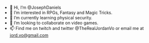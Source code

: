 - 👋 Hi, I’m @JosephDaniels
- 👀 I’m interested in RPGs, Fantasy and Magic Tricks.
- 🌱 I’m currently learning physical security.
- 💞️ I’m looking to collaborate on video games.
- 📫 Find me on twitch and twitter @TheRealJordanVo or email me at jord.vo@gmail.com

<!---
JosephDaniels/JosephDaniels is a ✨ special ✨ repository because its `README.md` (this file) appears on your GitHub profile.
You can click the Preview link to take a look at your changes.
--->
